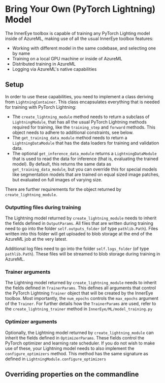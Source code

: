 # Bring Your Own (PyTorch Lightning) Model

The InnerEye toolbox is capable of training any PyTorch Lighting model inside of AzureML, making
use of all the usual InnerEye toolbox features:
- Working with different model in the same codebase, and selecting one by name
- Training on a local GPU machine or inside of AzureML
- Distributed training in AzureML
- Logging via AzureML's native capabilities

## Setup

In order to use these capabilities, you need to implement a class deriving from `LightningContainer`. This class
encapsulates everything that is needed for training with PyTorch Lightning:
- The `create_lightning_module` method needs to return a subclass of `LightningModule`, that has
all the usual PyTorch Lightning methods required for training, like the `training_step` and `forward` methods. This
object needs to adhere to additional constraints, see below.
- The `get_training_data_module` method needs to return a `LightningDataModule` that has the data loaders for
training and validation data.
- The optional `get_inference_data_module` returns a `LightningDataModule` that is used to read the data for inference
(that is, evaluating the trained model). By default, this returns the same data as `get_training_data_module`, but you
can override this for special models like segmentation models that are trained on equal sized image patches, but 
evaluated on full images of varying size.

There are further requirements for the object returned by `create_lightning_module`.

### Outputting files during training

The Lightning model returned by `create_lightning_module` needs to inherit the fields defined in `OutputParams`.
All files that are written during training need to go into the folder `self.outputs_folder` (of type `pathlib.Path`).
Files written into this folder will get uploaded to blob storage at the end of the AzureML job at the very latest.

Additional log files need to go into the folder `self.logs_folder` (of type `pathlib.Path`). These files will be
streamed to blob storage during training in AzureML.

### Trainer arguments
The Lightning model returned by `create_lightning_module` needs to inherit the fields defined in `TrainerParams`.
This defines all arguments that control the PyTorch Lightning `Trainer` object that will be created by the InnerEye
toolbox. Most importantly, the `num_epochs` controls the `max_epochs` argument of the `Trainer`.
For further details how the `TrainerParams` are used, refer to the `create_lightning_trainer` method in 
`InnerEye/ML/model_training.py`


### Optimizer arguments
Optionally, the Lightning model returned by `create_lightning_module` can inherit the fields defined in 
`OptimizerParams`. These fields control the PyTorch optimizer and learning rate scheduler. If you do not wish
to make use of these, your Lightning model needs to also implement the `configure_optimizers` method. This
method has the same signature as defined in `LightningModule.configure_optimizers`


## Overriding properties on the commandline






